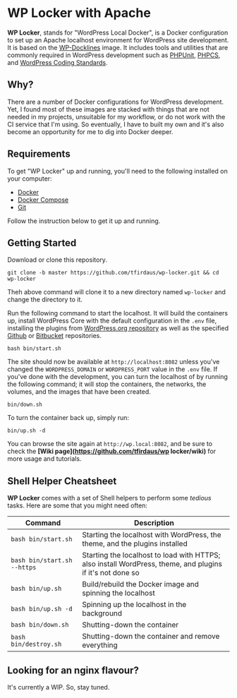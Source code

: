 # WP Locker with Apache

**WP Locker**, stands for "WordPress Local Docker", is a Docker configuration to set up an Apache localhost environment for WordPress site development. It is based on the [WP-Docklines](https://github.com/tfirdaus/wp-docklines) image. It includes tools and utilities that are commonly required in WordPress development such as [PHPUnit](https://phpunit.de/), [PHPCS](https://github.com/squizlabs/PHP_CodeSniffer), and [WordPress Coding Standards](https://github.com/WordPress-Coding-Standards/WordPress-Coding-Standards).

## Why?

There are a number of Docker configurations for WordPress development. Yet, I found most of these images are stacked with things that are not needed in my projects, unsuitable for my workflow, or do not work with the CI service that I'm using. So eventually, I have to built my own and it's also become an opportunity for me to dig into Docker deeper.

## Requirements

To get "WP Locker" up and running, you'll need to the following installed on your computer:

- [Docker](https://www.docker.com/)
- [Docker Compose](https://docs.docker.com/compose/)
- [Git](https://git-scm.com/)

Follow the instruction below to get it up and running.

## Getting Started

Download or clone this repository.

```shell
git clone -b master https://github.com/tfirdaus/wp-locker.git && cd wp-locker
```

Theh above command will clone it to a new directory named `wp-locker` and change the directory to it.

Run the following command to start the localhost. It will build the containers up, install WordPress Core with the default configuration in the `.env` file, installing the plugins from [WordPress.org repository](https://wordpress.org/plugins/) as well as the specified [Github](https://github.com/) or [Bitbucket](https://bitbucket.org/) repositories.

```shell
bash bin/start.sh
```

The site should now be available at `http://localhost:8082` unless you've changed the `WORDPRESS_DOMAIN` or `WORDPRESS_PORT` value in the `.env` file. If you've done with the development, you can turn the localhost of by running the following command; it will stop the containers, the networks, the volumes, and the images that have been created.

```shell
bin/down.sh
```

To turn the container back up, simply run:

```shell
bin/up.sh -d
```

You can browse the site again at `http://wp.local:8082`, and be sure to check the **[Wiki page](https://github.com/tfirdaus/wp locker/wiki)** for more usage and tutorials.

## Shell Helper Cheatsheet

**WP Locker** comes with a set of Shell helpers to perform some _tedious_ tasks. Here are some that you might need often:

| Command | Description |
| --- | --- |
| `bash bin/start.sh` | Starting the localhost with WordPress, the theme, and the plugins installed |
| `bash bin/start.sh --https` | Starting the localhost to load with HTTPS; also install WordPress, theme, and plugins if it's not done so |
| `bash bin/up.sh` | Build/rebuild the Docker image and spinning the localhost |
| `bash bin/up.sh -d` | Spinning up the localhost in the background |
| `bash bin/down.sh` | Shutting-down the container |
| `bash bin/destroy.sh` | Shutting-down the container and remove everything |

## Looking for an nginx flavour?

It's currently a WIP. So, stay tuned.
